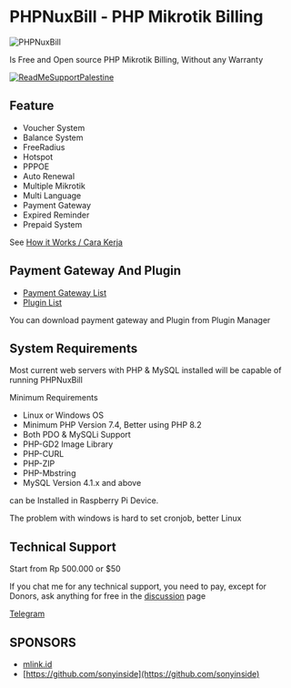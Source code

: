 # PHPNuxBill - PHP Mikrotik Billing

![PHPNuxBill](https://github.com/hotspotbilling/phpnuxbill/blob/master/install/img/logo.png)

Is Free and Open source PHP Mikrotik Billing, Without any Warranty

[![ReadMeSupportPalestine](https://raw.githubusercontent.com/Safouene1/support-palestine-banner/master/banner-project.svg)](https://s.id/standwithpalestine)

## Feature

- Voucher System
- Balance System
- FreeRadius
- Hotspot
- PPPOE
- Auto Renewal
- Multiple Mikrotik
- Multi Language
- Payment Gateway
- Expired Reminder
- Prepaid System

See [How it Works / Cara Kerja](https://github.com/hotspotbilling/phpnuxbill/wiki/How-It-Works---Cara-kerja)

## Payment Gateway And Plugin

- [Payment Gateway List](https://github.com/orgs/hotspotbilling/repositories?q=payment+gateway)
- [Plugin List](https://github.com/orgs/hotspotbilling/repositories?q=plugin)

You can download payment gateway and Plugin from Plugin Manager

## System Requirements

Most current web servers with PHP & MySQL installed will be capable of running PHPNuxBill

Minimum Requirements

- Linux or Windows OS
- Minimum PHP Version 7.4, Better using PHP 8.2
- Both PDO & MySQLi Support
- PHP-GD2 Image Library
- PHP-CURL
- PHP-ZIP
- PHP-Mbstring
- MySQL Version 4.1.x and above

can be Installed in Raspberry Pi Device.

The problem with windows is hard to set cronjob, better Linux

## Technical Support

Start from Rp 500.000 or $50

If you chat me for any technical support, you need to pay, except for Donors, ask anything for free in the [discussion](/hotspotbilling/phpnuxbill/discussions) page

[Telegram](https://t.me/ibnux)


## SPONSORS

- [mlink.id](https://mlink.id)
- [https://github.com/sonyinside](https://github.com/sonyinside)
